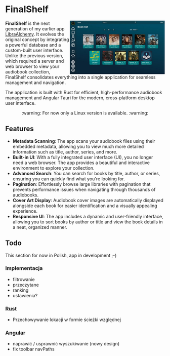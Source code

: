 # FinalShelf

<img src="./img/image1.jpg" alt="HTML View" align="right" width= "300px"> 

**FinalShelf** is the next generation of my earlier app [LibraAlchemy](https://github.com/Azalurg/LibraAlchemy). It evolves the original concept by integrating a powerful database and a custom-built user interface. Unlike the previous version, which required a server and web browser to view your audiobook collection, FinalShelf consolidates everything into a single application for seamless management and navigation.

The application is built with Rust for efficient, high-performance audiobook management and Angular Tauri for the modern, cross-platform desktop user interface.

<div align="center">
:warning: For now only a Linux version is available. :warning:
</div>

## Features

- **Metadata Scanning**: The app scans your audiobook files using their embedded metadata, allowing you to view much more detailed information such as title, author, series, and more.
- **Built-in UI**: With a fully integrated user interface (UI), you no longer need a web browser. The app provides a beautiful and interactive environment to explore your collection.
- **Advanced Search**: You can search for books by title, author, or series, ensuring you can quickly find what you're looking for.
- **Pagination**: Effortlessly browse large libraries with pagination that prevents performance issues when navigating through thousands of audiobooks.
- **Cover Art Display**: Audiobook cover images are automatically displayed alongside each book for easier identification and a visually appealing experience.
- **Responsive UI**: The app includes a dynamic and user-friendly interface, allowing you to sort books by author or title and view the book details in a neat, organized manner.

## Todo

This section for now in Polish, app in development ;-)

### Implementacja

- filtrowanie
- przeczytane
- ranking
- ustawienia?

### Rust

- Przechowywanie lokacji w formie ścieżki względnej

### Angular

- naprawić / usprawnić wyszukiwanie (nowy design)
- fix toolbar navPaths
